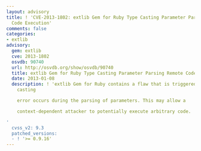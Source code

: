 ```yaml
---
layout: advisory
title: ! 'CVE-2013-1802: extlib Gem for Ruby Type Casting Parameter Parsing Remote
  Code Execution'
comments: false
categories:
- extlib
advisory:
  gem: extlib
  cve: 2013-1802
  osvdb: 90740
  url: http://osvdb.org/show/osvdb/90740
  title: extlib Gem for Ruby Type Casting Parameter Parsing Remote Code Execution
  date: 2013-01-08
  description: ! 'extlib Gem for Ruby contains a flaw that is triggered when a type
    casting

    error occurs during the parsing of parameters. This may allow a

    context-dependent attacker to potentially execute arbitrary code.

'
  cvss_v2: 9.3
  patched_versions:
  - ! '>= 0.9.16'
---
```


